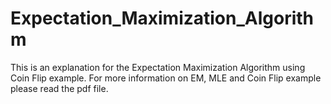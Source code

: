 # Expectation_Maximization_Algorithm
This is an explanation for the Expectation Maximization Algorithm using Coin Flip example. For more information on EM, MLE and Coin Flip example please read the pdf file. 
